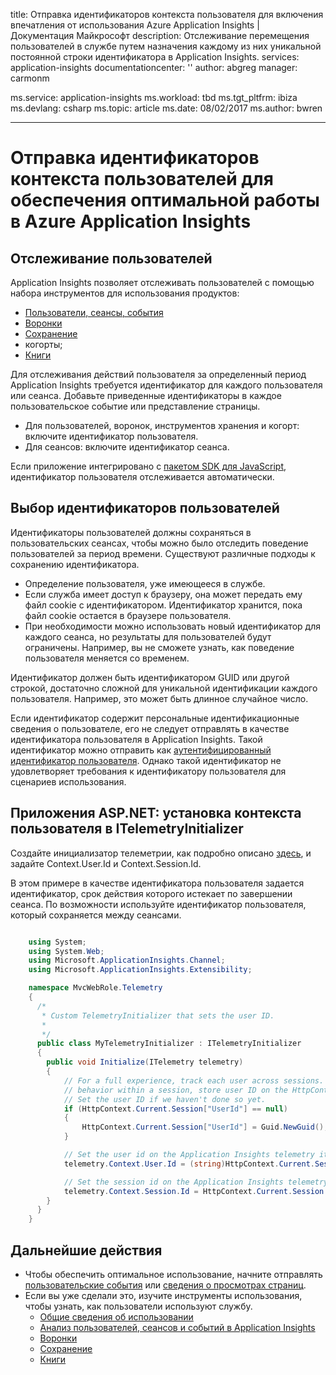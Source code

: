 title: Отправка идентификаторов контекста пользователя для включения впечатления от использования Azure Application Insights | Документация Майкрософт description: Отслеживание перемещения пользователей в службе путем назначения каждому из них уникальной постоянной строки идентификатора в Application Insights.
services: application-insights documentationcenter: '' author: abgreg manager: carmonm

ms.service: application-insights ms.workload: tbd ms.tgt_pltfrm: ibiza ms.devlang: csharp ms.topic: article ms.date: 08/02/2017 ms.author: bwren

---
#  <a name="send-user-context-ids-to-enable-usage-experiences-in-azure-application-insights"></a>Отправка идентификаторов контекста пользователей для обеспечения оптимальной работы в Azure Application Insights

## <a name="tracking-users"></a>Отслеживание пользователей

Application Insights позволяет отслеживать пользователей с помощью набора инструментов для использования продуктов: 
* [Пользователи, сеансы, события](https://docs.microsoft.com/azure/application-insights/app-insights-usage-segmentation)
* [Воронки](https://docs.microsoft.com/azure/application-insights/usage-funnels)
* [Сохранение](https://docs.microsoft.com/azure/application-insights/app-insights-usage-retention)
* когорты;
* [Книги](https://docs.microsoft.com/azure/application-insights/app-insights-usage-workbooks)

Для отслеживания действий пользователя за определенный период Application Insights требуется идентификатор для каждого пользователя или сеанса. Добавьте приведенные идентификаторы в каждое пользовательское событие или представление страницы.
- Для пользователей, воронок, инструментов хранения и когорт: включите идентификатор пользователя.
- Для сеансов: включите идентификатор сеанса.

Если приложение интегрировано с [пакетом SDK для JavaScript](https://docs.microsoft.com/azure/application-insights/app-insights-javascript#set-up-application-insights-for-your-web-page), идентификатор пользователя отслеживается автоматически.

## <a name="choosing-user-ids"></a>Выбор идентификаторов пользователей

Идентификаторы пользователей должны сохраняться в пользовательских сеансах, чтобы можно было отследить поведение пользователей за период времени. Существуют различные подходы к сохранению идентификатора.
- Определение пользователя, уже имеющееся в службе.
- Если служба имеет доступ к браузеру, она может передать ему файл cookie с идентификатором. Идентификатор хранится, пока файл cookie остается в браузере пользователя.
- При необходимости можно использовать новый идентификатор для каждого сеанса, но результаты для пользователей будут ограничены. Например, вы не сможете узнать, как поведение пользователя меняется со временем.

Идентификатор должен быть идентификатором GUID или другой строкой, достаточно сложной для уникальной идентификации каждого пользователя. Например, это может быть длинное случайное число.

Если идентификатор содержит персональные идентификационные сведения о пользователе, его не следует отправлять в качестве идентификатора пользователя в Application Insights. Такой идентификатор можно отправить как [аутентифицированный идентификатор пользователя](https://docs.microsoft.com/azure/application-insights/app-insights-api-custom-events-metrics#authenticated-users). Однако такой идентификатор не удовлетворяет требования к идентификатору пользователя для сценариев использования.

## <a name="aspnet-apps-setting-the-user-context-in-an-itelemetryinitializer"></a>Приложения ASP.NET: установка контекста пользователя в ITelemetryInitializer

Создайте инициализатор телеметрии, как подробно описано [здесь](https://docs.microsoft.com/azure/application-insights/app-insights-api-filtering-sampling#add-properties-itelemetryinitializer), и задайте Context.User.Id и Context.Session.Id.

В этом примере в качестве идентификатора пользователя задается идентификатор, срок действия которого истекает по завершении сеанса. По возможности используйте идентификатор пользователя, который сохраняется между сеансами.

```C#

    using System;
    using System.Web;
    using Microsoft.ApplicationInsights.Channel;
    using Microsoft.ApplicationInsights.Extensibility;

    namespace MvcWebRole.Telemetry
    {
      /*
       * Custom TelemetryInitializer that sets the user ID.
       *
       */
      public class MyTelemetryInitializer : ITelemetryInitializer
      {
        public void Initialize(ITelemetry telemetry)
        {
            // For a full experience, track each user across sessions. For an incomplete view of user 
            // behavior within a session, store user ID on the HttpContext Session.
            // Set the user ID if we haven't done so yet.
            if (HttpContext.Current.Session["UserId"] == null)
            {
                HttpContext.Current.Session["UserId"] = Guid.NewGuid();
            }

            // Set the user id on the Application Insights telemetry item.
            telemetry.Context.User.Id = (string)HttpContext.Current.Session["UserId"];

            // Set the session id on the Application Insights telemetry item.
            telemetry.Context.Session.Id = HttpContext.Current.Session.SessionID;
        }
      }
    }
```

## <a name="next-steps"></a>Дальнейшие действия
- Чтобы обеспечить оптимальное использование, начните отправлять [пользовательские события](https://docs.microsoft.com/en-us/azure/application-insights/app-insights-api-custom-events-metrics#trackevent) или [сведения о просмотрах страниц](https://docs.microsoft.com/azure/application-insights/app-insights-api-custom-events-metrics#page-views).
- Если вы уже сделали это, изучите инструменты использования, чтобы узнать, как пользователи используют службу.
    * [Общие сведения об использовании](app-insights-usage-overview.md)
    * [Анализ пользователей, сеансов и событий в Application Insights](app-insights-usage-segmentation.md)
    * [Воронки](usage-funnels.md)
    * [Сохранение](app-insights-usage-retention.md)
    * [Книги](app-insights-usage-workbooks.md)
